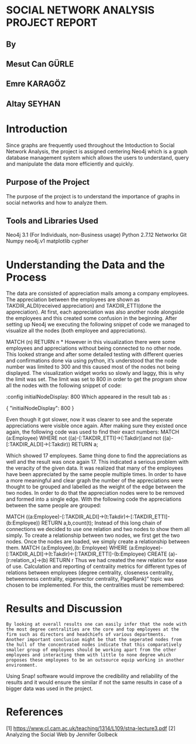 
# SOCIAL NETWORK ANALYSIS PROJECT REPORT
## By
## Mesut Can GÜRLE
## Emre KARAGÖZ
## Altay SEYHAN



# Introduction 	

Since graphs are frequently used throughout the Intoduction to Social Network Analysis, the project is assigned centering Neo4j which is a graph database management system which allows the users to understand, query and manipulate the data more efficiently and quickly.

## Purpose of the Project

The purpose of the project is to understand the importance of graphs in social networks and how to analyze them.

## Tools and Libraries Used 

Neo4j 3.1 (For Individuals, non-Business usage)
Python 2.7.12
Networkx
Git
Numpy
neo4j.v1 
matplotlib
cypher

# Understanding the Data and the Process

The data are consisted of appreciation mails among a company employees. The appreciation between the employees are shown as TAKDIR_ALDI(received appreciation) and TAKDIR_ETTI(done the appreciation). 
At first, each appreciation was also another node alongside the employees and this created some confusion in the beginning. 
After setting up Neo4j we executing the following snippet of code we managed to visualize all the nodes (both employee and appreciations). 

MATCH (n) RETURN n *
However in this visualization there were some employees and appreciations without being connected to no other node. This looked strange and after some detailed testing with different queries and confirmations done via using python, it’s understood that the node number was limited to 300 and this caused most of the nodes not being displayed. The visualization widget works so slowly and laggy, this is why the limit was set. The limit was set to 800 in order to get the program show all the nodes with the following snippet of code: 

:config initialNodeDisplay: 800
Which appeared in the result tab as : 

{ 
"initialNodeDisplay": 800 
} 

Even though it got slower, now it was clearer to see and the seperate appreciations were visible once again. After making sure they existed once again, the following code was used to find their exact numbers:
 MATCH (a:Employee) WHERE not ((a)-[:TAKDIR_ETTI]->(:Takdir))and not ((a)-[:TAKDIR_ALDI]->(:Takdir)) RETURN a; 

Which showed 17 employees. Same thing done to find the appreciations as well and the result was once again 17. This indicated a serious problem with the veracity of the given data. 
It was realized that many of the employees have been appreciated by the same people multiple times. In order to have a more meaningful and clear graph the number of the appreciations were thought to be grouped and labelled as the weight of the edge between the two nodes. In order to do that the appreciation nodes were to be removed and formed into a single edge. 
With the following code the appreciations between the same people are grouped: 

MATCH ((a:Employee)-[:TAKDIR_ALDI]->(t:Takdir)<-[:TAKDIR_ETTI]-(b:Employee)) RETURN a,b,count(t);
	Instead of this long chain of connections we decided to use one relation and two nodes to show them all simply. To create a relationship between two nodes, we first get the two nodes. Once the nodes are loaded, we simply create a relationship between them.
MATCH (a:Employee),(b: Employee)
WHERE (a:Employee)-[:TAKDIR_ALDI]->(t:Takdir)<-[:TAKDIR_ETTI]-(b:Employee)
CREATE (a)-[r:relation_x]->(b)
RETURN r
	Thus we had created the new relation for ease of use.
Calculation and reporting of centrality metrics for different types of relations between employees (degree centrality, closeness centrality, betweenness centrality, eigenvector centrality, PageRank)” topic was chosen to be implemented.
For this, the centralities must be remembered:

# Results and Discussion

	By looking at overall results one can easily infer that the node with the most degree centralities are the core and top employees at the firm such as directors and headchiefs of various departments.
	Another important conclusion might be that the seperated nodes from the hull of the concentrated nodes indicate that this comparatively smaller group of employees should be working apart from the other employees and interacting them with little to none degree which proposes these employees to be an outsource equip working in another environment.
Using Snap! software would improve the credibility and reliability of the results and it would ensure the similar if not the same results in case of a bigger data was used in the project.

# References 
[1] https://www.cl.cam.ac.uk/teaching/1314/L109/stna-lecture3.pdf
[2] Analyzing the Social Web by Jennifer Golbeck